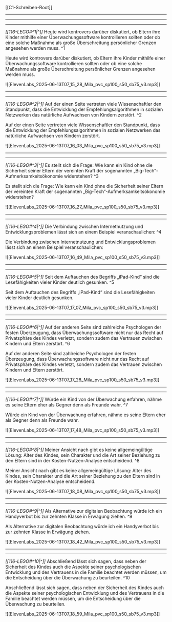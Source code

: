 [[C1-Schreiben-Root]]

---
---
---

*[[116-LEGO#^1|^]]* Heute wird kontrovers darüber diskutiert, ob Eltern ihre Kinder mithilfe einer Überwachungssoftware kontrollieren sollten oder ob eine solche Maßnahme als große Überschreitung persönlicher Grenzen angesehen werden muss. ^1


Heute wird kontrovers darüber diskutiert, ob Eltern ihre Kinder mithilfe einer Überwachungssoftware kontrollieren sollten oder ob eine solche Maßnahme als große Überschreitung persönlicher Grenzen angesehen werden muss.

![[ElevenLabs_2025-06-13T07_15_28_Mila_pvc_sp100_s50_sb75_v3.mp3]]







---
---

*[[116-LEGO#^2|^]]* Auf der einen Seite vertreten viele Wissenschaftler den Standpunkt, dass die Entwicklung der Empfehlungsalgorithmen in sozialen Netzwerken das natürliche Aufwachsen von Kindern zerstört. ^2


Auf der einen Seite vertreten viele Wissenschaftler den Standpunkt, dass die Entwicklung der Empfehlungsalgorithmen in sozialen Netzwerken das natürliche Aufwachsen von Kindern zerstört.

![[ElevenLabs_2025-06-13T07_16_03_Mila_pvc_sp100_s50_sb75_v3.mp3]]




---
---

*[[116-LEGO#^3|^]]* Es stellt sich die Frage: Wie kann ein Kind ohne die Sicherheit seiner Eltern der vereinten Kraft der sogenannten „Big-Tech“-Aufmerksamkeitsökonomie widerstehen? ^3


Es stellt sich die Frage: Wie kann ein Kind ohne die Sicherheit seiner Eltern der vereinten Kraft der sogenannten „Big-Tech“-Aufmerksamkeitsökonomie widerstehen? 

![[ElevenLabs_2025-06-13T07_16_27_Mila_pvc_sp100_s50_sb75_v3.mp3]]





---
---

*[[116-LEGO#^4|^]]* Die Verbindung zwischen Internetnutzung und Entwicklungsproblemen lässt sich an einem Beispiel veranschaulichen: ^4


Die Verbindung zwischen Internetnutzung und Entwicklungsproblemen lässt sich an einem Beispiel veranschaulichen: 

![[ElevenLabs_2025-06-13T07_16_49_Mila_pvc_sp100_s50_sb75_v3.mp3]]





---
---

*[[116-LEGO#^5|^]]* Seit dem Auftauchen des Begriffs „iPad-Kind“ sind die Lesefähigkeiten vieler Kinder deutlich gesunken. ^5


Seit dem Auftauchen des Begriffs „iPad-Kind“ sind die Lesefähigkeiten vieler Kinder deutlich gesunken. 

![[ElevenLabs_2025-06-13T07_17_07_Mila_pvc_sp100_s50_sb75_v3.mp3]]



---
---

*[[116-LEGO#^6|^]]* Auf der anderen Seite sind zahlreiche Psychologen der festen Überzeugung, dass Überwachungssoftware nicht nur das Recht auf Privatsphäre des Kindes verletzt, sondern zudem das Vertrauen zwischen Kindern und Eltern zerstört. ^6


Auf der anderen Seite sind zahlreiche Psychologen der festen Überzeugung, dass Überwachungssoftware nicht nur das Recht auf Privatsphäre des Kindes verletzt, sondern zudem das Vertrauen zwischen Kindern und Eltern zerstört. 

![[ElevenLabs_2025-06-13T07_17_28_Mila_pvc_sp100_s50_sb75_v3.mp3]]







---
---

*[[116-LEGO#^7|^]]* Würde ein Kind von der Überwachung erfahren, nähme es seine Eltern eher als Gegner denn als Freunde wahr. ^7


Würde ein Kind von der Überwachung erfahren, nähme es seine Eltern eher als Gegner denn als Freunde wahr.

![[ElevenLabs_2025-06-13T07_17_48_Mila_pvc_sp100_s50_sb75_v3.mp3]]





---
---

*[[116-LEGO#^8|^]]* Meiner Ansicht nach gibt es keine allgemeingültige Lösung: Alter des Kindes, sein Charakter und die Art seiner Beziehung zu den Eltern sind in der Kosten-Nutzen-Analyse entscheidend. ^8


Meiner Ansicht nach gibt es keine allgemeingültige Lösung: Alter des Kindes, sein Charakter und die Art seiner Beziehung zu den Eltern sind in der Kosten-Nutzen-Analyse entscheidend. 

![[ElevenLabs_2025-06-13T07_18_08_Mila_pvc_sp100_s50_sb75_v3.mp3]]






---
---


*[[116-LEGO#^9|^]]* Als Alternative zur digitalen Beobachtung würde ich ein Handyverbot bis zur zehnten Klasse in Erwägung ziehen. ^9


Als Alternative zur digitalen Beobachtung würde ich ein Handyverbot bis zur zehnten Klasse in Erwägung ziehen.

![[ElevenLabs_2025-06-13T07_18_42_Mila_pvc_sp100_s50_sb75_v3.mp3]]






---
---

*[[116-LEGO#^10|^]]* Abschließend lässt sich sagen, dass neben der Sicherheit des Kindes auch die Aspekte seiner psychologischen Entwicklung und des Vertrauens in die Familie beachtet werden müssen, um die Entscheidung über die Überwachung zu beurteilen. ^10


Abschließend lässt sich sagen, dass neben der Sicherheit des Kindes auch die Aspekte seiner psychologischen Entwicklung und des Vertrauens in die Familie beachtet werden müssen, um die Entscheidung über die Überwachung zu beurteilen.

![[ElevenLabs_2025-06-13T07_18_59_Mila_pvc_sp100_s50_sb75_v3.mp3]]




